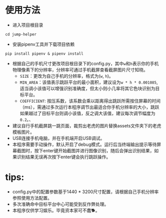 # 使用方法
* 进入项目根目录

`
cd jump-helper
`
* 安装pipenv工具并下载项目依赖

`
pip install pipenv & pipenv install
`
* 根据自己的手机尺寸更改项目根目录下的config.py，其中`w`和`h`表示你的手机物理像素下的分辨率，分辨率可通过手机截屏查看截屏图片尺寸知晓。
    * `SIZE`：更改为自己手机的分辨率，格式为(`w`, `h`)。
    * `MIN_AREA`：该值表示跳跃平台的最小面积，建议设为`w * h * 0.001085`, 适当调小该值可以增强识别准确度，但太小则小几率将其它色块识别为目标平台。
    * `COEFFICIENT`: 按压系数，该系数会乘以距离得出跳跃所需按住屏幕的时间（ms），需通过多次运行本程序调节出最适合你手机分辨率的大小，跳跃如果越过了目标平台则调小该值，反之调大该值，建议每次调节幅度为`0.2`。、
* 建议自行手机截屏跳一跳页面，裁剪出老虎的图片替换assets文件夹下的老虎模板图片。
* USB连接手机电脑，并在手机端开启USB调试。
* 本程序需要手动操作，默认开启了debug模式。运行后当终端输出提示等待屏幕截图时，按下enter键开始截图并进行图像识别，随后会弹出识别结果，如果识别结果无误再次按下enter键会执行跳跃操作。



# tips: 
* config.py中的配置参数基于1440 * 3200尺寸配置，请根据自己手机分辨率参照使用方法配置。
* 多次准确命中目标平台中心可能受到反作弊处理。
* 本程序仅供学习娱乐。毕竟资本家可不蠢🐕。